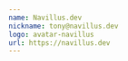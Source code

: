 ```yaml
---
name: Navillus.dev
nickname: tony@navillus.dev
logo: avatar-navillus
url: https://navillus.dev
---
```


